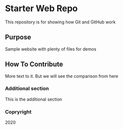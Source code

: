 # Starter Web Repo

This repository is for showing how Git and GitHub work

## Purpose

Sample website with plenty of files for demos

## How To Contribute

More text to it. But we will see the comparison from here

### Additional section
This is the additional section

### Copryright
2020